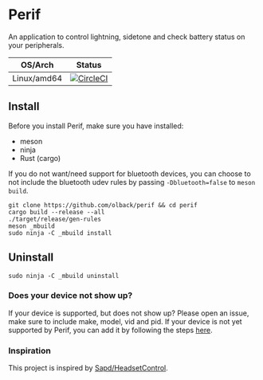 # Perif

An application to control lightning, sidetone and check battery status on your peripherals.


| OS/Arch | Status |
| -- | ------ |
| Linux/amd64 | [![CircleCI](https://circleci.com/gh/olback/perif.svg?style=svg)](https://circleci.com/gh/olback/perif) |


## Install

Before you install Perif, make sure you have installed:
* meson
* ninja
* Rust (cargo)

If you do not want/need support for bluetooth devices, you can choose to not include the bluetooth udev rules by passing `-Dbluetooth=false` to `meson build`.

```terminal
git clone https://github.com/olback/perif && cd perif
cargo build --release --all
./target/release/gen-rules
meson _mbuild
sudo ninja -C _mbuild install
```


## Uninstall
```terminal
sudo ninja -C _mbuild uninstall
```


### Does your device not show up?

If your device is supported, but does not show up? Please open an issue, make sure to include make, model, vid and pid. If your device is not yet supported by Perif, you can add it by following the steps [here](ADD_DEVICE.md).


### Inspiration

This project is inspired by [Sapd/HeadsetControl](https://github.com/Sapd/HeadsetControl).

